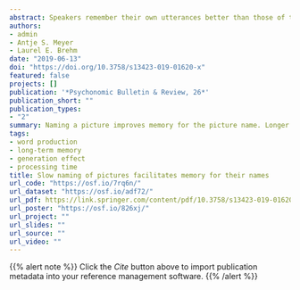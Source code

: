 ```yaml
---
abstract: Speakers remember their own utterances better than those of their interlocutors, suggesting that language production is beneficial to memory. This may be partly explained by a generation effect. That is, the act of generating a word is known to lead to a memory advantage (Slamecka & Graf, 1978). In earlier work, we showed a generation effect for recognition of images (Zormpa, Brehm, Hoedemaker, & Meyer, 2019). Here, we tested whether the recognition of their names would also benefit from name generation. Testing whether picture naming improves memory for words was our primary aim, as it serves to clarify whether the representations affected by generation are visual or conceptual/lexical. A secondary aim was to assess the influence of processing time on memory. Fifty-one participants named pictures in three conditions - after hearing the picture name (identity condition), backward speech, or an unrelated word. A day later, recognition memory was tested in a yes/no task. Memory in the backward speech and unrelated conditions, which required generation, was superior to memory in the identity condition, which did not require generation. The time taken by participants for naming was a good predictor of memory, such that words that took longer to be retrieved were remembered better. Importantly, that was the case only when generation was required. In the no-generation (identity) condition, processing time was not related to recognition memory performance. This work has shown that generation affects conceptual/lexical representations, making an important contribution to the understanding of the relationship between memory and language.
authors:
- admin
- Antje S. Meyer
- Laurel E. Brehm
date: "2019-06-13"
doi: "https://doi.org/10.3758/s13423-019-01620-x"
featured: false
projects: []
publication: '*Psychonomic Bulletin & Review, 26*'
publication_short: ""
publication_types:
- "2"
summary: Naming a picture improves memory for the picture name. Longer processing time during naming was also associated with a memory benefit.
tags:
- word production
- long-term memory
- generation effect
- processing time
title: Slow naming of pictures facilitates memory for their names
url_code: "https://osf.io/7rq6n/"
url_dataset: "https://osf.io/adf72/"
url_pdf: https://link.springer.com/content/pdf/10.3758/s13423-019-01620-x.pdfe
url_poster: "https://osf.io/826xj/"
url_project: ""
url_slides: ""
url_source: ""
url_video: ""
---
```


{{% alert note %}}
Click the *Cite* button above to import publication metadata into your reference management software.
{{% /alert %}}

